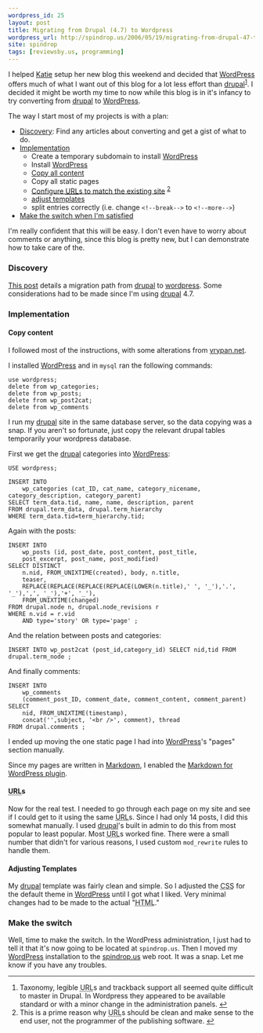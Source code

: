```yaml
---
wordpress_id: 25
layout: post
title: Migrating from Drupal (4.7) to Wordpress
wordpress_url: http://spindrop.us/2006/05/19/migrating-from-drupal-47-to-wordpress
site: spindrop
tags: [reviewsby.us, programming]
---
```

[katie]: http://katiebonn.com/
[drupal]: http://drupal.org/
[wordpress]: http://wordpress.org/
[spindrop.us]: http://spindrop.us/

I helped [Katie][] setup her new blog this weekend and decided that [WordPress] offers much of what I want out of this blog for a lot less effort than [drupal][]<sup id="fnr1">[1]</sup>.  I decided it might be worth my time to now while this blog is in it's infancy to try converting from [drupal][] to [WordPress][].
<!--more-->

The way I start most of my projects is with a plan:

*	[Discovery](#discovery): Find any articles about converting and get a gist of what to do.
*	[Implementation](#implementation)
	*	Create a temporary subdomain to install [WordPress][]
	*	Install [WordPress][]
	*	[Copy all content](#copy_content)
	*	Copy all static pages
	*	[Configure <acronym title="Universal Resource Locator">URL</acronym>s to match the existing site](#urls) <sup id="fnr2">[2]</sup>
	*	[adjust templates](#adjusting_templates)
	*	split entries correctly (i.e. change `<!--break-->` to `<!--more-->`)
*	[Make the switch when I'm satisfied](#make_the_switch)

I'm really confident that this will be easy.  I don't even have to worry about comments or anything, since this blog is pretty new, but I can demonstrate how to take care of the.

<h3 id="discovery">Discovery</h3>

[v]: http://vrypan.net/log/archives/2005/03/10/migrating-from-drupal-to-wordpress/

[This post][v] details a migration path from [drupal][] to [wordpress][].  Some considerations had to be made since I'm using [drupal] 4.7.

<h3 id="implementation">Implementation</h3>

<h4 id="copy_content">Copy content</h4>

I followed most of the instructions, with some alterations from [vrypan.net][v].

I installed [WordPress] and in `mysql` ran the following commands:

	use wordpress;
	delete from wp_categories;
	delete from wp_posts;     
	delete from wp_post2cat;
	delete from wp_comments

I run my [drupal] site in the same database server, so the data copying was a snap.  If you aren't so fortunate, just copy the relevant drupal tables temporarily your wordpress database. 

First we get the [drupal] categories into [WordPress]:

	USE wordpress;
	
	INSERT INTO 
		wp_categories (cat_ID, cat_name, category_nicename, category_description, category_parent)
	SELECT term_data.tid, name, name, description, parent 
	FROM drupal.term_data, drupal.term_hierarchy 
	WHERE term_data.tid=term_hierarchy.tid;

Again with the posts:

	INSERT INTO 
		wp_posts (id, post_date, post_content, post_title, 
		post_excerpt, post_name, post_modified)
	SELECT DISTINCT
		n.nid, FROM_UNIXTIME(created), body, n.title, 
		teaser, 
		REPLACE(REPLACE(REPLACE(REPLACE(LOWER(n.title),' ', '_'),'.', '_'),',', '_'),'+', '_'),
		FROM_UNIXTIME(changed) 
	FROM drupal.node n, drupal.node_revisions r
	WHERE n.vid = r.vid
		AND type='story' OR type='page' ;

And the relation between posts and categories:

	INSERT INTO wp_post2cat (post_id,category_id) SELECT nid,tid FROM drupal.term_node ;

And finally comments:

	INSERT INTO 
		wp_comments 
		(comment_post_ID, comment_date, comment_content, comment_parent)
	SELECT 
		nid, FROM_UNIXTIME(timestamp), 
		concat('',subject, '<br />', comment), thread 
	FROM drupal.comments ;

I ended up moving the one static page I had into [WordPress]'s "pages" section manually.

Since my pages are written in [Markdown], I enabled the [Markdown for WordPress plugin][mp].

[Markdown]: http://daringfireball.net/projects/markdown/
[mp]: http://www.michelf.com/projects/php-markdown/

<h4 id="urls"><acronym title="Universal Resource Locator">URL</acronym>s</h4>

Now for the real test.  I needed to go through each page on my site and see if I could get to it using the same <acronym title="Universal Resource Locator">URL</acronym>s.  Since I had only 14 posts, I did this somewhat manually.  I used [drupal]'s built in admin to do this from most popular to least popular.  Most <acronym title="Universal Resource Locator">URL</acronym>s worked fine.  There were a small number that didn't for various reasons, I used custom `mod_rewrite` rules to handle them.

<h4 id="adjusting_templates">Adjusting Templates</h4>

My [drupal] template was fairly clean and simple.  So I adjusted the <acronym title="Cascading Style Sheet">CSS</acronym> for the default theme in [WordPress] until I got what I liked.  Very minimal changes had to be made to the actual "<acronym title="HyperText Markup Language">HTML</acronym>."

<h3 id="make_the_switch">Make the switch</h3>

Well, time to make the switch.  In the WordPress administration, I just had to tell it that it's now going to be located at `spindrop.us`.  Then I moved my [WordPress] installation to the [spindrop.us] web root.  It was a snap.  Let me know if you have any troubles.

[1]: #fn1
[2]: #fn2
<div id="footnotes">
	<hr/>
	<ol>
		<li id="fn1">Taxonomy, legible <acronym title="Universal Resource Locator">URL</acronym>s and trackback support all seemed quite difficult to master in Drupal.  In Wordpress they appeared to be available standard or with a minor change in the administration panels. <a href="#fnr1" class="footnoteBackLink"  title="Jump back to footnote 1 in the text.">&#8617;</a></li>
		<li id="fn2">This is a prime reason why <acronym title="Universal Resource Locator">URL</acronym>s should be clean and make sense to the end user, not the programmer of the publishing software. <a href="#fnr2" class="footnoteBackLink"  title="Jump back to footnote 2 in the text.">&#8617;</a></li>
	</ol>
</div>
